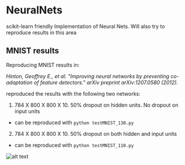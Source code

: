 NeuralNets
==========

scikit-learn friendly Implementation of Neural Nets. Will also try to reproduce results in this area

## MNIST results
Reproducing MNIST results in:

*Hinton, Geoffrey E., et al. "Improving neural networks by preventing co-adaptation of feature detectors." arXiv preprint arXiv:1207.0580 (2012).*

reproduced the results with the following two networks:

1. 784 X 800 X 800 X 10. 50% dropout on hidden units. No dropout on input units
  * can be reproduced with `python testMNIST_130.py`
2. 784 X 800 X 800 X 10. 50% dropout on both hidden and input units
  * can be reproduced with `python testMNIST_110.py`

![alt text](https://raw.githubusercontent.com/keithzhou/NeuralNets/master/result_130_vs_110.png 'Result 130 vs 110')
